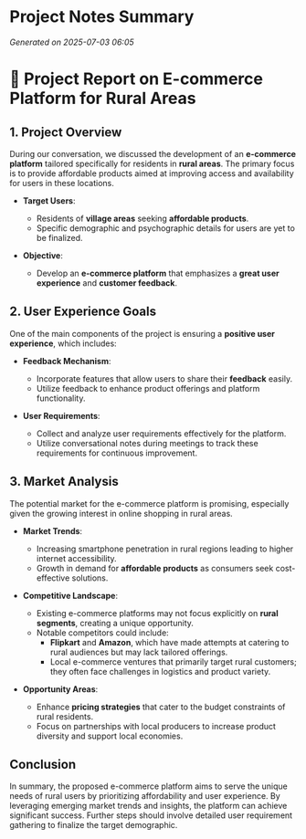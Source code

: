# Project Notes Summary

*Generated on 2025-07-03 06:05*

# 📝 **Project Report on E-commerce Platform for Rural Areas**

## **1. Project Overview**

During our conversation, we discussed the development of an **e-commerce platform** tailored specifically for residents in **rural areas**. The primary focus is to provide affordable products aimed at improving access and availability for users in these locations.

- **Target Users**: 
  - Residents of **village areas** seeking **affordable products**.
  - Specific demographic and psychographic details for users are yet to be finalized.

- **Objective**:
  - Develop an **e-commerce platform** that emphasizes a **great user experience** and **customer feedback**.

## **2. User Experience Goals**

One of the main components of the project is ensuring a **positive user experience**, which includes:

- **Feedback Mechanism**: 
  - Incorporate features that allow users to share their **feedback** easily.
  - Utilize feedback to enhance product offerings and platform functionality.

- **User Requirements**:
  - Collect and analyze user requirements effectively for the platform.
  - Utilize conversational notes during meetings to track these requirements for continuous improvement.

## **3. Market Analysis**

The potential market for the e-commerce platform is promising, especially given the growing interest in online shopping in rural areas. 

- **Market Trends**:
  - Increasing smartphone penetration in rural regions leading to higher internet accessibility.
  - Growth in demand for **affordable products** as consumers seek cost-effective solutions. 

- **Competitive Landscape**:
  - Existing e-commerce platforms may not focus explicitly on **rural segments**, creating a unique opportunity.
  - Notable competitors could include:
    - **Flipkart** and **Amazon**, which have made attempts at catering to rural audiences but may lack tailored offerings.
    - Local e-commerce ventures that primarily target rural customers; they often face challenges in logistics and product variety.

- **Opportunity Areas**:
  - Enhance **pricing strategies** that cater to the budget constraints of rural residents.
  - Focus on partnerships with local producers to increase product diversity and support local economies.

## **Conclusion**

In summary, the proposed e-commerce platform aims to serve the unique needs of rural users by prioritizing affordability and user experience. By leveraging emerging market trends and insights, the platform can achieve significant success. Further steps should involve detailed user requirement gathering to finalize the target demographic.
